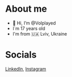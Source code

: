 # About me

- 👋 Hi, I’m @Volplayed
- I`m 17 years old
- I'm from 🇺🇦 Lviv, Ukraine
# Socials 
[LinkedIn](https://www.linkedin.com/in/volodymyr-fedyniak-246805227/), 
[Instagram](https://www.instagram.com/phantomassasinpro/)

